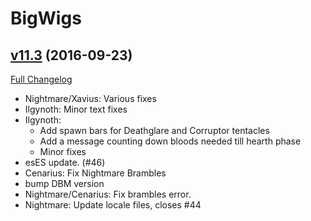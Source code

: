 # BigWigs

## [v11.3](https://github.com/BigWigsMods/BigWigs/tree/v11.3) (2016-09-23) [](#top)
[Full Changelog](https://github.com/BigWigsMods/BigWigs/compare/v11.2...v11.3)

-   Nightmare/Xavius: Various fixes  
-   Ilgynoth: Minor text fixes  
-   Ilgynoth:  
    * Add spawn bars for Deathglare and Corruptor tentacles  
    * Add a message counting down bloods needed till hearth phase  
    * Minor fixes  
-   esES update. (#46)  
-   Cenarius: Fix Nightmare Brambles  
-   bump DBM version  
-   Nightmare/Cenarius: Fix brambles error.  
-   Nightmare: Update locale files, closes #44  

